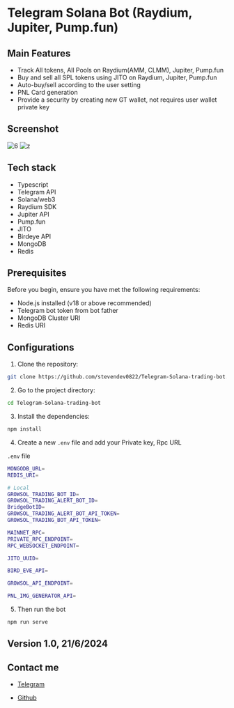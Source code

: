 # Telegram Solana Bot (Raydium, Jupiter, Pump.fun)
## Main Features

- Track All tokens, All Pools on Raydium(AMM, CLMM), Jupiter, Pump.fun 
- Buy and sell all SPL tokens using JITO on Raydium, Jupiter, Pump.fun
- Auto-buy/sell according to the user setting
- PNL Card generation
- Provide a security by creating new GT wallet, not requires user wallet private key

## Screenshot

![6](https://github.com/stevendev0822/Telegram-Solana-trading-bot/assets/138183918/351d8203-6f4d-4560-8b70-cecf0468ad9a)
![z](https://github.com/stevendev0822/Telegram-Solana-trading-bot/assets/138183918/20e824c4-82ab-4774-a4b3-5434d4cf925f)

## Tech stack
- Typescript
- Telegram API
- Solana/web3
- Raydium SDK
- Jupiter API
- Pump.fun
- JITO
- Birdeye API
- MongoDB
- Redis

## Prerequisites

Before you begin, ensure you have met the following requirements:

- Node.js installed (v18 or above recommended)
- Telegram bot token from bot father
- MongoDB Cluster URI
- Redis URI

## Configurations

1. Clone the repository:

```sh
git clone https://github.com/stevendev0822/Telegram-Solana-trading-bot.git
```

2. Go to the project directory:

```sh
cd Telegram-Solana-trading-bot
```

3. Install the dependencies:

```sh
npm install
```

4. Create a new `.env` file and add your Private key, Rpc URL

`.env` file
```sh
MONGODB_URL=
REDIS_URI=

# Local
GROWSOL_TRADING_BOT_ID=
GROWSOL_TRADING_ALERT_BOT_ID=
BridgeBotID=
GROWSOL_TRADING_ALERT_BOT_API_TOKEN=
GROWSOL_TRADING_BOT_API_TOKEN=

MAINNET_RPC=
PRIVATE_RPC_ENDPOINT=
RPC_WEBSOCKET_ENDPOINT=

JITO_UUID=

BIRD_EVE_API=

GROWSOL_API_ENDPOINT=

PNL_IMG_GENERATOR_API=

```

5. Then run the bot

```sh
npm run serve
```

## Version 1.0,   21/6/2024

## Contact me
- [Telegram](https://t.me/dodger0213)

- [Github](https://github.com/stevendev0822)